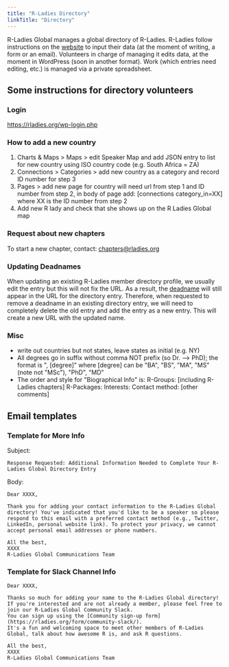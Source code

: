 ```yaml
---
title: "R-Ladies Directory"
linkTitle: "Directory"
---
```


R-Ladies Global manages a global directory of R-Ladies.
R-Ladies follow instructions on the [website](https://rladies.org/directory/) to input their data (at the moment of writing, a form or an email).
Volunteers in charge of managing it edits data, at the moment in WordPress (soon in another format).
Work (which entries need editing, etc.) is managed via a private spreadsheet.

## Some instructions for directory volunteers

### Login

https://rladies.org/wp-login.php

### How to add a new country

1. Charts & Maps > Maps > edit Speaker Map and add JSON entry to list for new country using ISO country code (e.g. South Africa = ZA)
2. Connections > Categories > add new country as a category and record ID number for step 3
3. Pages > add new page for country will need url from step 1 and ID number from step 2, in body of page add: [connections category_in=XX] where XX is the ID number from step 2
4. Add new R lady and check that she shows up on the R Ladies Global map

### Request about new chapters

To start a new chapter, contact:
chapters@rladies.org

### Updating Deadnames

When updating an existing R-Ladies member directory profile, we usually edit the entry but this will not fix the URL. As a result, the [deadname](https://www.huffpost.com/entry/deadnaming-a-trans-person-is-violenceso-why-does_b_58cc58cce4b0e0d348b3434b) will still appear in the URL for the directory entry. Therefore, when requested to remove a deadname in an existing directory entry, we will need to completely delete the old entry and add the entry as a new entry. This will create a new URL with the updated name.

### Misc

- write out countries but not states, leave states as initial (e.g. NY)
- All degrees go in suffix without comma NOT prefix (so Dr. —-> PhD); the format is ", [degree]" where [degree] can be "BA", "BS", "MA", "MS" (note not "MSc"), "PhD", "MD"
- The order and style for "Biographical Info" is:
  R-Groups: [including R-Ladies chapters]
  R-Packages:
  Interests:
  Contact method:
  [other comments]

## Email templates

### Template for More Info

Subject:

```
Response Requested: Additional Information Needed to Complete Your R-Ladies Global Directory Entry
```

Body:

```
Dear XXXX,

Thank you for adding your contact information to the R-Ladies Global directory! You've indicated that you'd like to be a speaker so please respond to this email with a preferred contact method (e.g., Twitter, LinkedIn, personal website link). To protect your privacy, we cannot accept personal email addresses or phone numbers.

All the best,
XXXX
R-Ladies Global Communications Team
```

### Template for Slack Channel Info

```
Dear XXXX,

Thanks so much for adding your name to the R-Ladies Global directory!
If you're interested and are not already a member, please feel free to join our R-Ladies Global Community Slack.
You can sign up using the [Community sign-up form](https://rladies.org/form/community-slack/).
It's a fun and welcoming space to meet other members of R-Ladies Global, talk about how awesome R is, and ask R questions.

All the best,
XXXX
R-Ladies Global Communications Team

```
